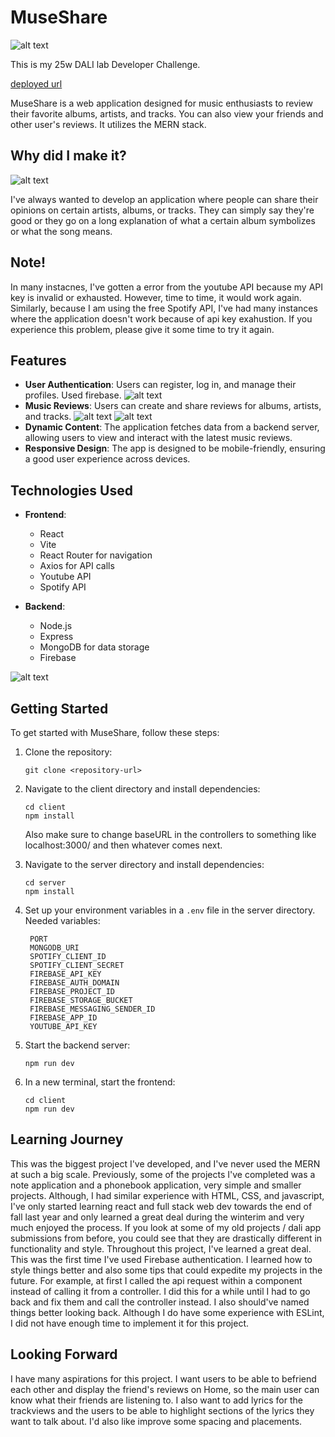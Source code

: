 # MuseShare
![alt text](./pictures/home.png)

This is my 25w DALI lab Developer Challenge. 

[deployed url](https://react-intro-gene-themachine.onrender.com/)

MuseShare is a web application designed for music enthusiasts to review their favorite albums, artists, and tracks. 
You can also view your friends and other user's reviews. It utilizes the MERN stack.

## Why did I make it?
![alt text](./pictures/seereview.png)

I've always wanted to develop an application where people can share their opinions on
certain artists, albums, or tracks. They can simply say they're good or they go on a long explanation
of what a certain album symbolizes or what the song means. 

## Note!

In many instacnes, I've gotten a error from the youtube API because my API key is invalid or exhausted. However, time to time, it would work again. 
Similarly, because I am using the free Spotify API, I've had many instances where the application doesn't work because of api key exahustion. If you 
experience this problem, please give it some time to try it again. 

## Features

- **User Authentication**: Users can register, log in, and manage their profiles. Used firebase.
  ![alt text](./pictures/login.png)
- **Music Reviews**: Users can create and share reviews for albums, artists, and tracks.
  ![alt text](./pictures/addreview.png)
  ![alt text](./pictures/seereviews.png)
- **Dynamic Content**: The application fetches data from a backend server, allowing users to view and interact with the latest music reviews.
- **Responsive Design**: The app is designed to be mobile-friendly, ensuring a good user experience across devices.

## Technologies Used

- **Frontend**: 
  - React
  - Vite
  - React Router for navigation
  - Axios for API calls
  - Youtube API
  - Spotify API

- **Backend**: 
  - Node.js
  - Express
  - MongoDB for data storage
  - Firebase
 
![alt text](./pictures/profile.png)

## Getting Started

To get started with MuseShare, follow these steps:

1. Clone the repository:
   ```
   git clone <repository-url>
   ```

2. Navigate to the client directory and install dependencies:
   ```
   cd client
   npm install
   ```
   Also make sure to change baseURL in the controllers to something like localhost:3000/ and then whatever comes next. 

4. Navigate to the server directory and install dependencies:
   ```
   cd server
   npm install
   ```

5. Set up your environment variables in a `.env` file in the server directory.
   Needed variables:
     ```
      PORT
      MONGODB_URI
      SPOTIFY_CLIENT_ID
      SPOTIFY_CLIENT_SECRET
      FIREBASE_API_KEY
      FIREBASE_AUTH_DOMAIN
      FIREBASE_PROJECT_ID
      FIREBASE_STORAGE_BUCKET
      FIREBASE_MESSAGING_SENDER_ID
      FIREBASE_APP_ID
      YOUTUBE_API_KEY
     ```

7. Start the backend server:
   ```
   npm run dev
   ```

8. In a new terminal, start the frontend:
   ```
   cd client
   npm run dev
   ```


## Learning Journey

  This was the biggest project I've developed, and I've never used the MERN at such a big scale. Previously, some of the projects I've completed was a note application and a phonebook application, very simple and smaller projects. Although, I had similar experience with HTML, CSS, and javascript, I've only started learning react and full stack web dev towards the end of fall last year and only learned a great deal during the winterim and very much enjoyed the process. If you look at some of my old projects / dali app submissions from before, you could see that they are drastically different in functionality and style. Throughout this project, I've learned a great deal. This was the first time I've used Firebase authentication. I learned how to style things better and also some tips that could expedite my projects in the future. For example, at first I called the api request within a component instead of calling it from a controller. I did this for a while until I had to go back and fix them and call the controller instead. I also should've named things better looking back. Although I do have some experience with ESLint, I did not have enough time to implement it for this project. 

## Looking Forward
  
  I have many aspirations for this project. 
  I want users to be able to befriend each other and display the friend's reviews on Home, so the main user can know what their friends are listening to. 
  I also want to add lyrics for the trackviews and the users to be able to highlight sections of the lyrics they want to talk about. 
  I'd also like improve some spacing and placements. 


